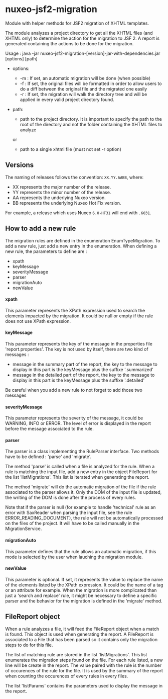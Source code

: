 nuxeo-jsf2-migration
====================

Module with helper methods for JSF2 migration of XHTML templates.

The module analyzes a project directory to get all the XHTML files (and XHTML only) to determine the action for the migration to JSF 2.
A report is generated containing the actions to be done for the migration.

Usage : java -jar nuxeo-jsf2-migration-\[version\]-jar-with-dependencies.jar \[options\] \[path\]

 + options:
   + -m : If set, an automatic migration will be done (when possible)
   + -f : If set, the original files will be formatted in order to allow users to do a diff between the original file and the migrated one easily
   + -r : If set, the migration will walk the directory tree and will be applied in every valid project directory found.
 + path:
   + path to the project directory. It is important to specify the path to the root of the directory and not the folder containing the XHTML files to analyze

   or 
   + path to a single xhtml file (must not set -r option)

## Versions

The naming of releases follows the convention: `XX.YY.AABB`, where:
- XX represents the major number of the release.
- YY represents the minor number of the release.
- AA represents the underlying Nuxeo version.
- BB represents the underlying Nuxeo Hot Fix version.

For example, a release which uses Nuxeo `6.0-HF31` will end with `.6031`.

## How to add a new rule

The migration rules are defined in the enumeration EnumTypeMigration. To add a new rule, just add a new entry in the enumeration.
When defining a new rule, the parameters to define are :
+ xpath
+ keyMessage
+ severityMessage
+ parser
+ migrationAuto
+ newValue

#### xpath

This parameter represents the XPath expression used to search the elements impacted by the migration. It could be null or empty if the rule does not use XPath expression.

#### keyMessage

This parameter represents the key of the message in the properties file 'report.properties'. The key is not used by itself, there are two kind of messages :

- message in the summary part of the report, the key to the message to display in this part is the keyMessage plus the suffixe '.summarized'
- message in the detailed part of the report, the key to the message to display in this part is the keyMessage plus the suffixe '.detailed'

Be careful when you add a new rule to not forget to add those two messages

#### severityMessage

This parameter represents the severity of the message, it could be WARNING, INFO or ERROR. The level of error is displayed in the report before the message associated to the rule.

#### parser

The parser is a class implementing the RuleParser interface. Two methods have to be defined : 'parse' and 'migrate'.

The method 'parse' is called when a file is analyzed for the rule. When a rule is matching the input file, add a new entry in the object FileReport for the list 'listMigrations'. This list is iterated when generating the report.

The method 'migrate' will do the automatic migration of the file if the rule associated to the parser allows it. Only the DOM of the input file is updated, the writing of the DOM is done after the process of every rules.

Note that if the parser is null (for example to handle 'technical' rule as an error with SaxReader when parsing the input file, see the rule ERROR\_READING\_DOCUMENT), the rule will not be automatically processed on the files of the project. It will have to be called manually in the MigrationService.

#### migrationAuto

This parameter defines that the rule allows an automatic migration, if this mode is selected by the user when lauching the migration module.

#### newValue

This parameter is optional. If set, it represents the value to replace the name of the elements listed by the XPath expression. It could be the name of a tag or an attribute for example. When the migration is more complicated than just a 'search and replace' rule, it might be necessary to define a specific parser and the behavior for the migration is defined in the 'migrate' method.

## FileReport object

When a rule analyzes a file, it will feed the FileReport object when a match is found. This object is used when generating the report. A FileReport is associated to a File that has been parsed so it contains only the migration steps to do for this file.

The list of matching rule are stored in the list 'listMigrations'. This list enumerates the migration steps found on the file. For each rule listed, a new line will be create in the report. The value paired with the rule is the number of occurences of the rule for the file. It is used by the summary of the report when counting the occurences of every rules in every files.

The list 'listParams' contains the parameters used to display the message in the report.
